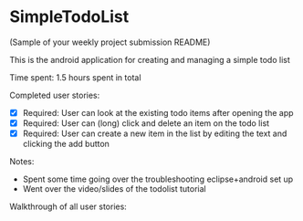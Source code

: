 SimpleTodoList
==============

(Sample of your weekly project submission README)

This is the android application for creating and managing a simple todo list

Time spent: 1.5 hours spent in total

Completed user stories:

 * [x] Required: User can look at the existing todo items after opening the app 
 * [x] Required: User can (long) click and delete an item on the todo list 
 * [x] Required: User can create a new item in the list by editing the text and clicking the add button
 
Notes:

* Spent some time going over the troubleshooting eclipse+android set up 
* Went over the video/slides of the todolist tutorial

Walkthrough of all user stories:
